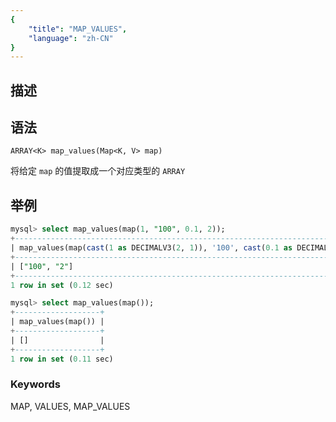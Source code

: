 ```yaml
---
{
    "title": "MAP_VALUES",
    "language": "zh-CN"
}
---
```


## 描述

## 语法

`ARRAY<K> map_values(Map<K, V> map)`

将给定 `map` 的值提取成一个对应类型的 `ARRAY`

## 举例

```sql
mysql> select map_values(map(1, "100", 0.1, 2));
+---------------------------------------------------------------------------------------------------+
| map_values(map(cast(1 as DECIMALV3(2, 1)), '100', cast(0.1 as DECIMALV3(2, 1)), cast(2 as TEXT))) |
+---------------------------------------------------------------------------------------------------+
| ["100", "2"]                                                                                      |
+---------------------------------------------------------------------------------------------------+
1 row in set (0.12 sec)

mysql> select map_values(map());
+-------------------+
| map_values(map()) |
+-------------------+
| []                |
+-------------------+
1 row in set (0.11 sec)
```

### Keywords

MAP, VALUES, MAP_VALUES
